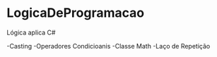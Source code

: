 # LogicaDeProgramacao
 Lógica aplica C#

-Casting
-Operadores Condicioanis
-Classe Math
-Laço de Repetição
